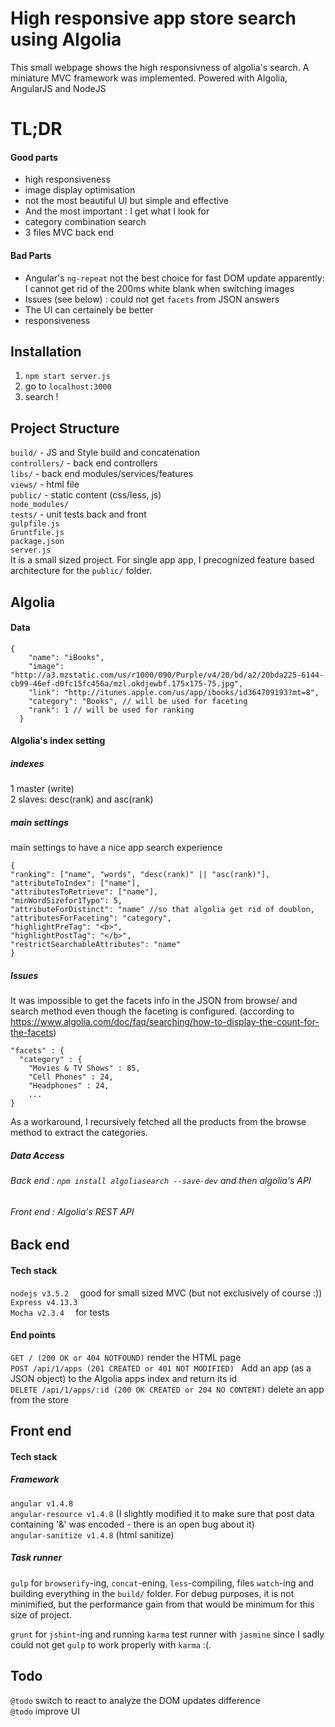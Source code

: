 # High responsive app store search using Algolia

This small webpage shows the high responsivness of algolia's search. A miniature MVC framework was implemented.
Powered with Algolia, AngularJS and NodeJS

# TL;DR
#### Good parts
- high responsiveness
- image display optimisation
- not the most beautiful UI but simple and effective
- And the most important : I get what I look for
- category combination search
- 3 files MVC back end

#### Bad Parts
- Angular's `ng-repeat` not the best choice for fast DOM update apparently: I cannot get rid of the 200ms white blank when switching images
- Issues (see below) : could not get `facets` from JSON answers
- The UI can certainely be better
- responsiveness


## Installation
1. ```npm start server.js ```
2. go to ```localhost:3000```
3. search !

## Project Structure

```build/``` - JS and Style build and concatenation  
```controllers/``` - back end controllers  
```libs/``` - back end modules/services/features  
```views/``` - html file  
```public/``` - static content (css/less, js)  
```node_modules/ ```   
```tests/``` - unit tests back and front   
```gulpfile.js ```   
```Gruntfile.js  ```  
```package.json ```  
```server.js ```  
It is a small sized project. For  single app app, I precognized feature based architecture for the ```public/``` folder.

## Algolia
#### Data
```
{
    "name": "iBooks", 
    "image": "http://a3.mzstatic.com/us/r1000/090/Purple/v4/20/bd/a2/20bda225-6144-cb99-46ef-d0fc15fc456a/mzl.okdjewbf.175x175-75.jpg",
    "link": "http://itunes.apple.com/us/app/ibooks/id364709193?mt=8",
    "category": "Books", // will be used for faceting
    "rank": 1 // will be used for ranking
  }
```
#### Algolia's index setting

##### indexes
1 master (write)  
2 slaves: desc(rank) and asc(rank)

##### main settings
main settings to have a nice app search experience
```
{
"ranking": ["name", "words", "desc(rank)" || "asc(rank)"],
"attributeToIndex": ["name"],
"attributesToRetrieve": ["name"],
"minWordSizefor1Typo": 5,
"attributeForDistinct": "name" //so that algolia get rid of doublon,
"attributesForFaceting": "category",
"highlightPreTag": "<b>",
"highlightPostTag": "</b>",
"restrictSearchableAttributes": "name"
}
```
##### Issues

It was impossible to get the facets info in the JSON from browse/ and search method even though the faceting is configured. (according to https://www.algolia.com/doc/faq/searching/how-to-display-the-count-for-the-facets)
```
"facets" : {
  "category" : {
    "Movies & TV Shows" : 85,
    "Cell Phones" : 24,
    "Headphones" : 24,
    ...
}
```
As a workaround, I recursively fetched all the products from the browse method to extract the categories.

##### Data Access
###### Back end : ``` npm install algoliasearch --save-dev ``` and then algolia's API
###### Front end : Algolia's REST API

## Back end
#### Tech stack
```nodejs v3.5.2  ``` good for small sized MVC (but not exclusively of course :))  
```Express v4.13.3  ```  
```Mocha v2.3.4  ``` for tests  
#### End points
`GET / (200 OK or 404 NOTFOUND)` render the HTML page  
`POST /api/1/apps (201 CREATED or 401 NOT MODIFIED) ` Add an app (as a JSON object) to the Algolia apps index and return its id  
`DELETE /api/1/apps/:id (200 OK CREATED or 204 NO CONTENT)` delete an app from the store

## Front end
#### Tech stack
##### Framework
`angular v1.4.8`  
`angular-resource v1.4.8` (I slightly modified it to make sure that post data containing '&' was encoded - there is an open bug about it)  
`angular-sanitize v1.4.8` (html sanitize)
##### Task runner
`gulp` for `browserify`-ing, `concat`-ening, `less`-compiling, files `watch`-ing and building everything in the `build/` folder. For debug purposes, it is not minimified, but the performance gain from that would be minimum for this size of project.    

`grunt` for `jshint`-ing and running `karma` test runner with `jasmine` since I sadly could not get `gulp` to work properly with `karma` :(.

## Todo
`@todo` switch to react to analyze the DOM updates difference  
`@todo` improve UI







